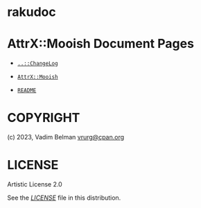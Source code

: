 # rakudoc

# AttrX::Mooish Document Pages

  - [`..::ChangeLog`](ChangeLog.md)

  - [`AttrX::Mooish`](docs/md/AttrX/Mooish.md)

  - [`README`](README.md)

# COPYRIGHT

(c) 2023, Vadim Belman <vrurg@cpan.org>

# LICENSE

Artistic License 2.0

See the [*LICENSE*](LICENSE) file in this distribution.
